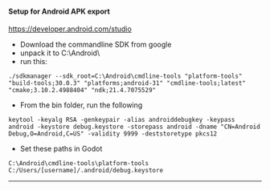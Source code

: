 #### Setup for Android APK export

https://developer.android.com/studio

- Download the commandline SDK from google
- unpack it to C:\Android\
- run this:
```
./sdkmanager --sdk_root=C:\Android\cmdline-tools "platform-tools" "build-tools;30.0.3" "platforms;android-31" "cmdline-tools;latest" "cmake;3.10.2.4988404" "ndk;21.4.7075529"
```
- From the bin folder, run the following
```
keytool -keyalg RSA -genkeypair -alias androiddebugkey -keypass android -keystore debug.keystore -storepass android -dname "CN=Android Debug,O=Android,C=US" -validity 9999 -deststoretype pkcs12
```

- Set these paths in Godot

```
C:\Android\cmdline-tools\platform-tools
C:/Users/[username]/.android/debug.keystore
```

***

